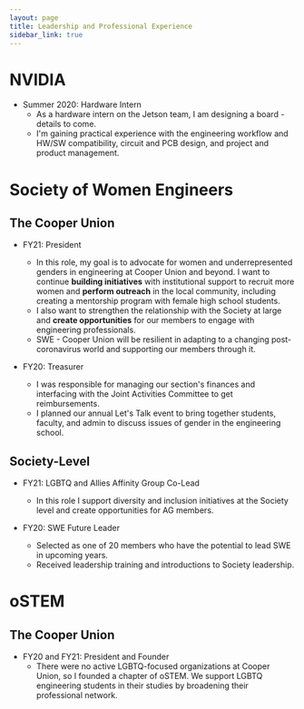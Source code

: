 ```yaml
---
layout: page
title: Leadership and Professional Experience
sidebar_link: true
---
```


# NVIDIA
* Summer 2020: Hardware Intern
	* As a hardware intern on the Jetson team, I am designing a board - details to come.
	* I'm gaining practical experience with the engineering workflow and HW/SW compatibility, circuit and PCB design, and project and product management.


# Society of Women Engineers

## The Cooper Union
* FY21: President
	* In this role, my goal is to advocate for women and underrepresented genders in engineering at Cooper Union and beyond. I want to continue **building initiatives** with institutional support to recruit more women and **perform outreach** in the local community, including creating a mentorship program with female high school students. 
	* I also want to strengthen the relationship with the Society at large and **create opportunities** for our members to engage with engineering professionals.
	* SWE - Cooper Union will be resilient in adapting to a changing post-coronavirus world and supporting our members through it.

* FY20: Treasurer
	* I was responsible for managing our section's finances and interfacing with the Joint Activities Committee to get reimbursements.
	* I planned our annual Let's Talk event to bring together students, faculty, and admin to discuss issues of gender in the engineering school.

## Society-Level
* FY21: LGBTQ and Allies Affinity Group Co-Lead
	* In this role I support diversity and inclusion initiatives at the Society level and create opportunities for AG members. 

* FY20: SWE Future Leader
	* Selected as one of 20 members who have the potential to lead SWE in upcoming years.
	* Received leadership training and introductions to Society leadership.

# oSTEM
## The Cooper Union
* FY20 and FY21: President and Founder
	* There were no active LGBTQ-focused organizations at Cooper Union, so I founded a chapter of oSTEM. We support LGBTQ engineering students in their studies by broadening their professional network.
